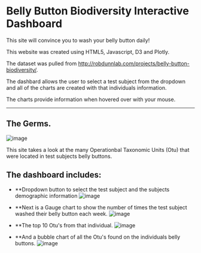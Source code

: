 # Belly Button Biodiversity Interactive Dashboard
This site will convince you to wash your belly button daily!

This website was created using HTML5, Javascript, D3 and Plotly.

The dataset was pulled from http://robdunnlab.com/projects/belly-button-biodiversity/.

The dashbard allows the user to select a test subject from the dropdown and all of the charts are created with that individuals information.

The charts provide information when hovered over with your mouse.

---
## The Germs.
![image](https://user-images.githubusercontent.com/74002089/114196427-55f3a980-991f-11eb-864c-0b12ccf6cf9e.png)

This site takes a look at the many Operationbal Taxonomic Units (Otu) that were located in test subjects belly buttons.

## The dashboard includes:

* **Dropdown button to select the test subject and the subjects demographic information
![image](https://user-images.githubusercontent.com/74002089/114197320-3741e280-9920-11eb-8f7a-4b3dfe7d3f70.png)

* **Next is a Gauge chart to show the number of times the test subject washed their belly button each week.
 ![image](https://user-images.githubusercontent.com/74002089/114203995-b0443880-9926-11eb-8bb0-83fa1859d634.png)

* **The top 10 Otu's from that individual.
 ![image](https://user-images.githubusercontent.com/74002089/114204127-d4077e80-9926-11eb-8055-13f8f782bdff.png)

* **And a bubble chart of all the Otu's found on the individuals belly buttons.
 ![image](https://user-images.githubusercontent.com/74002089/114204311-0ca75800-9927-11eb-9a8f-651dc7af114b.png)
